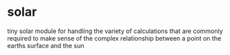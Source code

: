 # solar
tiny solar module for handling the variety of calculations that are commonly required 
to make sense of the complex relationship between a point on the earths surface and the sun


